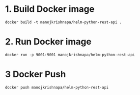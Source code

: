 # 1. Build Docker image
```commandline
docker build -t manojkrishnapa/helm-python-rest-api .
```
# 2. Run Docker image
```commandline
docker run -p 9001:9001 manojkrishnapa/helm-python-rest-api
```
# 3 Docker Push
```commandline
docker push manojkrishnapa/helm-python-rest-api
```